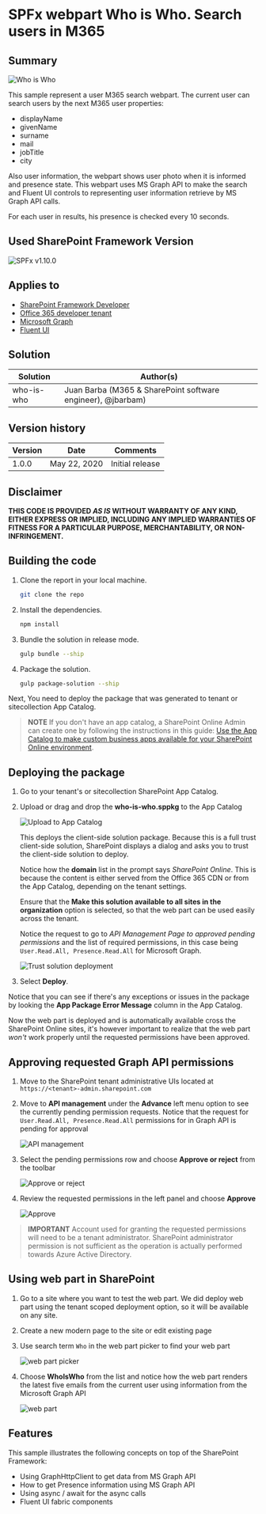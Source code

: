 # SPFx webpart Who is Who. Search users in M365

## Summary

![Who is Who](./assets/who-is-who.gif)

This sample represent a user M365 search webpart.
The current user can search users by the next M365 user properties:
- displayName
- givenName
- surname
- mail
- jobTitle
- city

Also user information, the webpart shows user photo when it is informed and presence state.
This webpart uses MS Graph API to make the search and Fluent UI controls to representing user information retrieve by MS Graph API calls.

For each user in results, his presence is checked every 10 seconds.

## Used SharePoint Framework Version

![SPFx v1.10.0](https://img.shields.io/badge/SPFx-1.10.0-green.svg)

## Applies to

* [SharePoint Framework Developer](http://dev.office.com/sharepoint/docs/spfx/sharepoint-framework-overview)
* [Office 365 developer tenant](http://dev.office.com/sharepoint/docs/spfx/set-up-your-developer-tenant)
* [Microsoft Graph](https://developer.microsoft.com/en-us/graph)
* [Fluent UI](https://developer.microsoft.com/en-us/fluentui#)

## Solution

Solution|Author(s)
--------|---------
who-is-who|Juan Barba (M365 & SharePoint software engineer), @jbarbam)

## Version history

Version|Date|Comments
-------|----|--------
1.0.0|May 22, 2020|Initial release

## Disclaimer

**THIS CODE IS PROVIDED *AS IS* WITHOUT WARRANTY OF ANY KIND, EITHER EXPRESS OR IMPLIED, INCLUDING ANY IMPLIED WARRANTIES OF FITNESS FOR A PARTICULAR PURPOSE, MERCHANTABILITY, OR NON-INFRINGEMENT.**

## Building the code

1. Clone the report in your local machine.
    ```bash
    git clone the repo
    ```
1. Install the dependencies.
    ```bash
    npm install
    ```
1. Bundle the solution in release mode.
    ```bash
    gulp bundle --ship
    ```
1. Package the solution.
    ```bash
    gulp package-solution --ship
    ```
Next, You need to deploy the package that was generated to tenant or sitecollection App Catalog.
> **NOTE**
> If you don't have an app catalog, a SharePoint Online Admin can create one by following the instructions in this guide: [Use the App Catalog to make custom business apps available for your SharePoint Online environment](https://support.office.com/article/use-the-app-catalog-to-make-custom-business-apps-available-for-your-sharepoint-online-environment-0b6ab336-8b83-423f-a06b-bcc52861cba0).

## Deploying the package

1. Go to your tenant's or sitecollection SharePoint App Catalog.

1. Upload or drag and drop the **who-is-who.sppkg** to the App Catalog

    ![Upload to App Catalog](./assets/who-is-who-app-catalog.png)

    This deploys the client-side solution package. Because this is a full trust client-side solution, SharePoint displays a dialog and asks you to trust the client-side solution to deploy.

    Notice how the **domain** list in the prompt says *SharePoint Online*. This is because the content is either served from the Office 365 CDN or from the App Catalog, depending on the tenant settings.

    Ensure that the **Make this solution available to all sites in the organization** option is selected, so that the web part can be used easily across the tenant.

    Notice the request to go to *API Management Page to approved pending permissions* and the list of required permissions, in this case being `User.Read.All, Presence.Read.All` for Microsoft Graph.

    ![Trust solution deployment](./assets/who-is-who-trust-solution.png)

1. Select **Deploy**.

  Notice that you can see if there's any exceptions or issues in the package by looking the **App Package Error Message** column in the App Catalog.

  Now the web part is deployed and is automatically available cross the SharePoint Online sites, it's however important to realize that the web part *won't* work properly until the requested permissions have been approved.

## Approving requested Graph API permissions

1. Move to the SharePoint tenant administrative UIs located at `https://<tenant>-admin.sharepoint.com`

1. Move to **API management** under the **Advance** left menu option to see the currently pending permission requests. Notice that the request for `User.Read.All, Presence.Read.All` permissions for in Graph API is pending for approval

    ![API management](./assets/who-is-who-api-admin.png)

1. Select the pending permissions row and choose **Approve or reject** from the toolbar

    ![Approve or reject](./assets/who-is-who-approve-menu.png)

1. Review the requested permissions in the left panel and choose **Approve**

    ![Approve](./assets/who-is-who-approve.png)

  > **IMPORTANT**
  > Account used for granting the requested permissions will need to be a tenant administrator. SharePoint administrator permission is not sufficient as the operation is actually performed towards Azure Active Directory.

## Using web part in SharePoint

1. Go to a site where you want to test the web part. We did deploy web part using the tenant scoped deployment option, so it will be available on any site.
1. Create a new modern page to the site or edit existing page
1. Use search term `Who` in the web part picker to find your web part

    ![web part picker](./assets/who-is-who-webpart-picker.png)

1. Choose **WhoIsWho** from the list and notice how the web part renders the latest five emails from the current user using information from the Microsoft Graph API

   ![web part](./assets/who-is-who-webpart.png)

## Features

This sample illustrates the following concepts on top of the SharePoint Framework:

* Using GraphHttpClient to get data from MS Graph API
* How to get Presence information using MS Graph API
* Using async / await for the async calls
* Fluent UI fabric components
